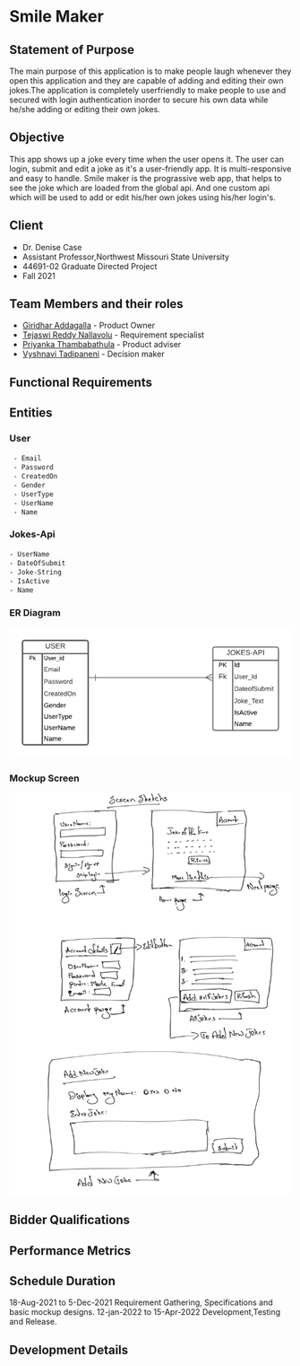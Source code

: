 
# Smile Maker
## Statement of Purpose
The main purpose of this application is to make people laugh whenever they open this application and they are capable of adding and editing their own jokes.The application is completely userfriendly to make people to use and secured with login authentication inorder to secure his own data while he/she adding or editing their own jokes.

## Objective
This app shows up a joke every time when the user opens it. The user can login, submit and edit a joke as it's a user-friendly app. It is multi-responsive and easy to handle. Smile maker is the prograssive web app, that helps to see the joke which are loaded from the global api. And one custom api which will be used to add or edit his/her own jokes using his/her login's.

## Client
- Dr. Denise Case
- Assistant Professor,Northwest Missouri State University
- 44691-02 Graduate Directed Project
- Fall 2021
## Team Members and their roles

- [Giridhar Addagalla](https://github.com/giridhar196/giridhar196) - Product Owner
- [Tejaswi Reddy Nallavolu](https://github.com/tejaswinallavolu) - Requirement specialist
- [Priyanka Thambabathula](https://github.com/Priyanka1818/Priyanka1818) - Product adviser
- [Vyshnavi Tadipaneni](https://github.com/vyshnavi1996) - Decision maker

## Functional Requirements

## Entities

### User
     - Email
     - Password
     - CreatedOn
     - Gender
     - UserType
     - UserName
     - Name

### Jokes-Api
    - UserName
    - DateOfSubmit
    - Joke-String
    - IsActive
    - Name
### ER Diagram
<img src="images/ER_Diagram.png" alt="ER_Diagram"/>

### Mockup Screen
<img src="images/FunctionalScreens.png" alt="mockup screen" />  
 
## Bidder Qualifications
## Performance Metrics
## Schedule Duration
18-Aug-2021 to 5-Dec-2021 Requirement Gathering, Specifications and basic mockup designs.
12-jan-2022 to 15-Apr-2022 Development,Testing and Release.
## Development Details
